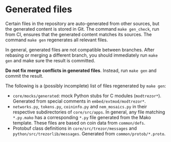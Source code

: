 # Generated files

Certain files in the repository are auto-generated from other sources, but the generated
content is stored in Git. The command `make gen_check`, run from CI, ensures that the
generated content matches its sources. The command `make gen` regenerates all relevant
files.

In general, generated files are not compatible between branches. After rebasing or
merging a different branch, you should immediately run `make gen` and make sure the
result is committed.

**Do not fix merge conflicts in generated files**. Instead, run `make gen` and commit
the result.

The following is a (possibly incomplete) list of files regenerated by `make gen`:

* `core/mocks/generated`: mock Python stubs for C modules (`modtrezor*`). Generated from
  special comments in `embed/extmod/modtrezor*`.
* `networks.py`, `tokens.py`, `coininfo.py` and `nem_mosaics.py` in their respective
  subdirectories of `core/src/apps`. In general, any file matching `*.py.mako` has a
  corresponding `*.py` file generated from the Mako template. These files are based on
  coin data from `common/defs`.
* Protobuf class definitions in `core/src/trezor/messages` and
  `python/src/trezorlib/messages`. Generated from `common/protob/*.proto`.
